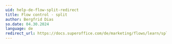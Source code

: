 ```yaml
---
uid: help-de-flow-split-redirect
title: Flow control - split
author: Bergfrid Dias
so.date: 04.30.2024
language: de
redirect_url: https://docs.superoffice.com/de/marketing/flows/learn/split.html
---
```

